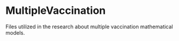 # MultipleVaccination
Files utilized in the research about multiple vaccination mathematical models. 
